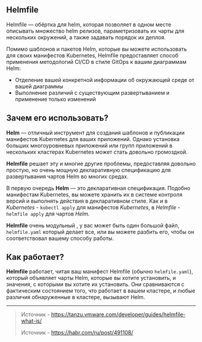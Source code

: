 ## Helmfile
Helmfile — обёртка для helm,
которая позволяет в одном месте описывать множество helm релизов, параметризовать их чарты для нескольких окружений, а также задавать порядок их деплоя.

Помимо шаблонов и пакетов Helm, которые вы можете использовать для своих манифестов Kubernetes, 
Helmfile предоставляет способ применения методологий CI/CD в стиле GitOps к вашим диаграммам Helm:
* Отделение вашей конкретной информации об окружающей среде от вашей диаграммы
* Выполнение различий с существующим развертыванием и применение только изменений

## Зачем его использовать?
__Helm__ — отличный инструмент для создания шаблонов и публикации манифестов Kubernetes для ваших приложений. 
Однако установка больших многоуровневых приложений или групп приложений в нескольких кластерах Kubernetes может стать довольно громоздкой.

__Helmfile__ решает эту и многие другие проблемы, предоставляя довольно простую, 
но очень мощную декларативную спецификацию для развертывания чартов Helm во многих средах.

В первую очередь __Helm__ — это декларативная спецификация. 
Подобно манифестам Kubernetes, вы можете хранить их в системе контроля версий и выполнять действия в декларативном стиле. 
Как и в *Kubernetes* - ```kubectl apply``` для манифестов *Kubernetes*, в *Helmfile* - ```helmfile apply``` для чартов *Helm*.

__Helmfile__ очень модульный , у вас может быть один большой файл, 
```helmfile.yaml``` который делает все, или вы можете разбить его, чтобы он соответствовал вашему способу работы.

## Как работает?
__Helmfile__ работает, читая ваш манифест Helmfile (обычно ```helmfile.yaml```), который объявляет чарты Helm, которые вы хотите установить, и значения, 
с которыми вы хотите их установить. Они сравниваются с фактическим состоянием того, что работает в вашем кластере, 
и любые различия обнаруженные в кластере, вызывают Helm.

___
>Источник - https://tanzu.vmware.com/developer/guides/helmfile-what-is/
>
>Источник - https://habr.com/ru/post/491108/
